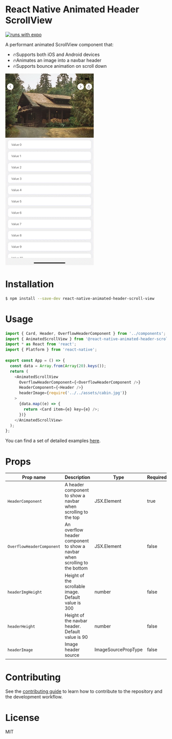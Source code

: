 # React Native Animated Header ScrollView

[![runs with expo](https://img.shields.io/badge/Runs%20with%20Expo-4630EB.svg?style=flat-square&logo=EXPO&labelColor=f3f3f3&logoColor=000)](https://expo.io/)

A performant animated ScrollView component that:
* 🔥Supports both iOS and Android devices
* 🔥Animates an image into a navbar header
* 🔥Supports bounce animation on scroll down

![React Native Animated Header ScrollView](./preview-ios.gif)


# Installation
```sh
$ npm install --save-dev react-native-animated-header-scroll-view
```

# Usage
```typescript
import { Card, Header, OverflowHeaderComponent } from '../components';
import { AnimatedScrollView } from '@react-native-animated-header-scroll-view';
import * as React from 'react';
import { Platform } from 'react-native';

export const App = () => {
  const data = Array.from(Array(20).keys());
  return (
    <AnimatedScrollView
      OverflowHeaderComponent={<OverflowHeaderComponent />}
      HeaderComponent={<Header />}
      headerImage={require('../../assets/cabin.jpg')}
    >
      {data.map((e) => {
        return <Card item={e} key={e} />;
      })}
    </AnimatedScrollView>
  );
};
```

You can find a set of detailed examples [here](https://github.com/kanelloc/react-native-animated-header-scroll-view/tree/main/example).

# Props

| Prop name                 | Description                                                                                         | Type                                                        | Required |
|---------------------------|-----------------------------------------------------------------------------------------------------|-------------------------------------------------------------|----------|
| `HeaderComponent`         | A header component to show a navbar when scrolling to the top                                       | JSX.Element                                                 | true     |
| `OverflowHeaderComponent` | An overflow header component to show a navbar when scrolling to the bottom                          | JSX.Element                                                 | false    |
| `headerImgHeight`         | Height of the scrollable image. Default value is 300                                                | number                                                      | false    |
| `headerHeight`            | Height of the navbar header. Default value is 90                                                    | number                                                      | false    |
| `headerImage`             | Image header source                                                                                 | ImageSourcePropType                                         | false    |



# Contributing

See the [contributing guide](CONTRIBUTING.md) to learn how to contribute to the repository and the development workflow.

# License

MIT
